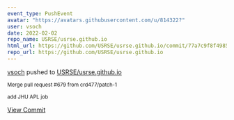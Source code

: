```yaml
---
event_type: PushEvent
avatar: "https://avatars.githubusercontent.com/u/814322?"
user: vsoch
date: 2022-02-02
repo_name: USRSE/usrse.github.io
html_url: https://github.com/USRSE/usrse.github.io/commit/77a7c9f8f4985be2bf0e5999aefce50cda1868c0
repo_url: https://github.com/USRSE/usrse.github.io
---
```


<a href='https://github.com/vsoch' target='_blank'>vsoch</a> pushed to <a href='https://github.com/USRSE/usrse.github.io' target='_blank'>USRSE/usrse.github.io</a>

<small>Merge pull request #679 from crd477/patch-1

add JHU APL job</small>

<a href='https://github.com/USRSE/usrse.github.io/commit/77a7c9f8f4985be2bf0e5999aefce50cda1868c0' target='_blank'>View Commit</a>